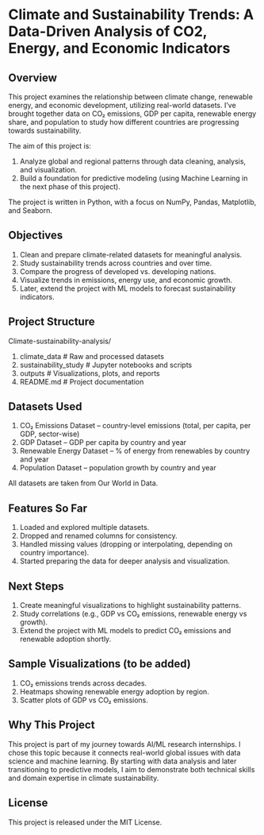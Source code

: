 # Climate and Sustainability Trends: A Data-Driven Analysis of CO2, Energy, and Economic Indicators

## Overview
This project examines the relationship between climate change, renewable energy, and economic development, utilizing real-world datasets.
I’ve brought together data on CO₂ emissions, GDP per capita, renewable energy share, and population to study how different countries are progressing towards sustainability.

The aim of this project is:
1. Analyze global and regional patterns through data cleaning, analysis, and visualization.
2. Build a foundation for predictive modeling (using Machine Learning in the next phase of this project).

The project is written in Python, with a focus on NumPy, Pandas, Matplotlib, and Seaborn.

## Objectives
1. Clean and prepare climate-related datasets for meaningful analysis.
2. Study sustainability trends across countries and over time.
3. Compare the progress of developed vs. developing nations.
4. Visualize trends in emissions, energy use, and economic growth.
5. Later, extend the project with ML models to forecast sustainability indicators.

## Project Structure
Climate-sustainability-analysis/
1. climate_data         # Raw and processed datasets
2. sustainability_study # Jupyter notebooks and scripts
3. outputs              # Visualizations, plots, and reports
4. README.md            # Project documentation

## Datasets Used
1. CO₂ Emissions Dataset – country-level emissions (total, per capita, per GDP, sector-wise)
2. GDP Dataset – GDP per capita by country and year
3. Renewable Energy Dataset – % of energy from renewables by country and year
4. Population Dataset – population growth by country and year

All datasets are taken from Our World in Data.

## Features So Far
1. Loaded and explored multiple datasets.
2. Dropped and renamed columns for consistency.
3. Handled missing values (dropping or interpolating, depending on country importance).
4. Started preparing the data for deeper analysis and visualization.

## Next Steps
1. Create meaningful visualizations to highlight sustainability patterns.
2. Study correlations (e.g., GDP vs CO₂ emissions, renewable energy vs growth).
3. Extend the project with ML models to predict CO₂ emissions and renewable adoption shortly.

## Sample Visualizations (to be added)
1. CO₂ emissions trends across decades.
2. Heatmaps showing renewable energy adoption by region.
3. Scatter plots of GDP vs CO₂ emissions.

## Why This Project
This project is part of my journey towards AI/ML research internships.
I chose this topic because it connects real-world global issues with data science and machine learning. By starting with data analysis and later transitioning to predictive models, I aim to demonstrate both technical skills and domain expertise in climate sustainability.

## License
This project is released under the MIT License.
